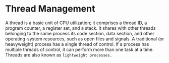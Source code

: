 # Thread Management 

A thread is a basic unit of CPU utilization; it comprises a thread ID, a program counter, a register set, and a stack. It shares with other threads belonging to the same process its code section, data section, and other operating-system resources, such as open files and signals. A traditional (or heavyweight) process has a single thread of control. If a process has multiple threads of control, it can perform more than one task at a time. Threads are also known as `lightweight processes.`
